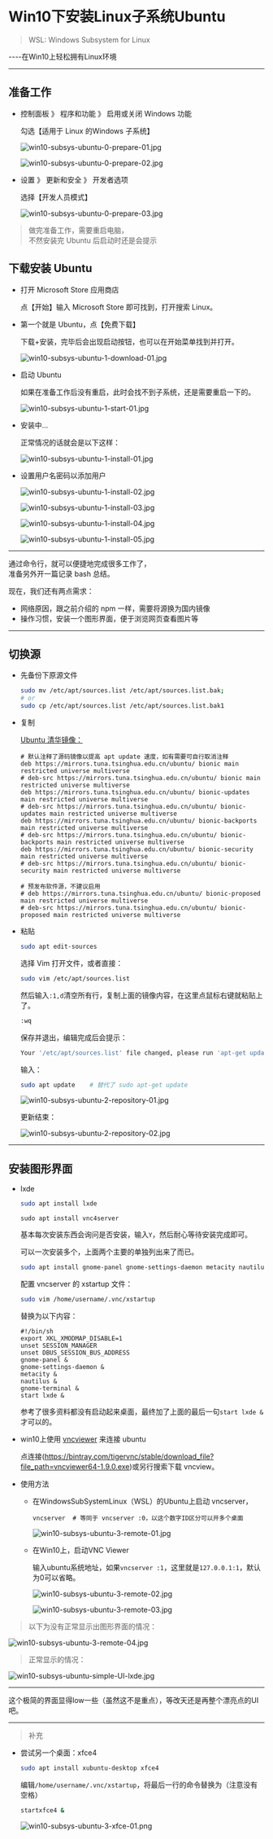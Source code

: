 # Win10下安装Linux子系统Ubuntu

> WSL: Windows Subsystem for Linux

----在Win10上轻松拥有Linux环境

---

## 准备工作

+ 控制面板 》 程序和功能 》 启用或关闭 Windows 功能

  勾选【适用于 Linux 的Windows 子系统】
    
  ![win10-subsys-ubuntu-0-prepare-01.jpg](/v-blog/img/wsl-ubuntu/win10-subsys-ubuntu-0-prepare-01.jpg)

  ![win10-subsys-ubuntu-0-prepare-02.jpg](/v-blog/img/wsl-ubuntu/win10-subsys-ubuntu-0-prepare-02.jpg)

+ 设置 》 更新和安全 》 开发者选项

  选择【开发人员模式】

  ![win10-subsys-ubuntu-0-prepare-03.jpg](/v-blog/img/wsl-ubuntu/win10-subsys-ubuntu-0-prepare-03.jpg)

> 做完准备工作，需要重启电脑，  
  不然安装完 Ubuntu 后启动时还是会提示

## 下载安装 Ubuntu

+ 打开 Microsoft Store 应用商店

  点【开始】输入 Microsoft Store 即可找到，打开搜索 Linux。

+ 第一个就是 Ubuntu，点【免费下载】

  下载+安装，完毕后会出现启动按钮，也可以在开始菜单找到并打开。

  ![win10-subsys-ubuntu-1-download-01.jpg](https://upload-images.jianshu.io/upload_images/14619861-20f9f19cfe3bb46a.jpg?imageMogr2/auto-orient/strip%7CimageView2/2/w/1240)

+ 启动 Ubuntu

  如果在准备工作后没有重启，此时会找不到子系统，还是需要重启一下的。

  ![win10-subsys-ubuntu-1-start-01.jpg](https://upload-images.jianshu.io/upload_images/14619861-a5fba8fab3da5bcb.jpg?imageMogr2/auto-orient/strip%7CimageView2/2/w/1240)

+ 安装中...

  正常情况的话就会是以下这样：

  ![win10-subsys-ubuntu-1-install-01.jpg](https://upload-images.jianshu.io/upload_images/14619861-1ea9b593217bb397.jpg?imageMogr2/auto-orient/strip%7CimageView2/2/w/1240)

+ 设置用户名密码以添加用户  
  
  ![win10-subsys-ubuntu-1-install-02.jpg](https://upload-images.jianshu.io/upload_images/14619861-e61045e94ed14324.jpg?imageMogr2/auto-orient/strip%7CimageView2/2/w/1240)

  ![win10-subsys-ubuntu-1-install-03.jpg](https://upload-images.jianshu.io/upload_images/14619861-8f0f233fd04f0289.jpg?imageMogr2/auto-orient/strip%7CimageView2/2/w/1240)

  ![win10-subsys-ubuntu-1-install-04.jpg](https://upload-images.jianshu.io/upload_images/14619861-7bffbabc321a3550.jpg?imageMogr2/auto-orient/strip%7CimageView2/2/w/1240)

  ![win10-subsys-ubuntu-1-install-05.jpg](https://upload-images.jianshu.io/upload_images/14619861-34e8505e48aff7a9.jpg?imageMogr2/auto-orient/strip%7CimageView2/2/w/1240)

---

通过命令行，就可以便捷地完成很多工作了，  
准备另外开一篇记录 bash 总结。  

现在，我们还有两点需求：

+ 网络原因，跟之前介绍的 npm 一样，需要将源换为国内镜像
+ 操作习惯，安装一个图形界面，便于浏览网页查看图片等

---

## 切换源

+ 先备份下原源文件
  ```bash
  sudo mv /etc/apt/sources.list /etc/apt/sources.list.bak;
  # or
  sudo cp /etc/apt/sources.list /etc/apt/sources.list.bak1
  ```

+ 复制

  [Ubuntu 清华镜像：](https://mirrors.tuna.tsinghua.edu.cn/help/ubuntu/)
  ```
  # 默认注释了源码镜像以提高 apt update 速度，如有需要可自行取消注释
  deb https://mirrors.tuna.tsinghua.edu.cn/ubuntu/ bionic main restricted universe multiverse
  # deb-src https://mirrors.tuna.tsinghua.edu.cn/ubuntu/ bionic main restricted universe multiverse
  deb https://mirrors.tuna.tsinghua.edu.cn/ubuntu/ bionic-updates main restricted universe multiverse
  # deb-src https://mirrors.tuna.tsinghua.edu.cn/ubuntu/ bionic-updates main restricted universe multiverse
  deb https://mirrors.tuna.tsinghua.edu.cn/ubuntu/ bionic-backports main restricted universe multiverse
  # deb-src https://mirrors.tuna.tsinghua.edu.cn/ubuntu/ bionic-backports main restricted universe multiverse
  deb https://mirrors.tuna.tsinghua.edu.cn/ubuntu/ bionic-security main restricted universe multiverse
  # deb-src https://mirrors.tuna.tsinghua.edu.cn/ubuntu/ bionic-security main restricted universe multiverse
  
  # 预发布软件源，不建议启用
  # deb https://mirrors.tuna.tsinghua.edu.cn/ubuntu/ bionic-proposed main restricted universe multiverse
  # deb-src https://mirrors.tuna.tsinghua.edu.cn/ubuntu/ bionic-proposed main restricted universe multiverse
  ```
  
+ 粘贴

  ```bash
  sudo apt edit-sources
  ```
  选择 Vim 打开文件，或者直接：
  ```bash
  sudo vim /etc/apt/sources.list
  ```
  然后输入`:1,d`清空所有行，复制上面的镜像内容，在这里点鼠标右键就粘贴上了。
  
  ```bash
  :wq
  ```
  保存并退出，编辑完成后会提示：
  ```bash
  Your '/etc/apt/sources.list' file changed, please run 'apt-get update'.maony@Hasee-201301:/etc/apt$
  ```
  输入：
  ```bash
  sudo apt update    # 替代了 sudo apt-get update
  ```

  ![win10-subsys-ubuntu-2-repository-01.jpg](https://upload-images.jianshu.io/upload_images/14619861-dfcd3d879921090f.jpg?imageMogr2/auto-orient/strip%7CimageView2/2/w/1240)

  更新结束：
  
  ![win10-subsys-ubuntu-2-repository-02.jpg](https://upload-images.jianshu.io/upload_images/14619861-4ec1347a4bbeaeff.jpg?imageMogr2/auto-orient/strip%7CimageView2/2/w/1240)

---

## 安装图形界面
+ lxde

  ```bash
  sudo apt install lxde
  ```

  ```bsh
  sudo apt install vnc4server
  ```

  基本每次安装东西会询问是否安装，输入`Y`，然后耐心等待安装完成即可。  

  可以一次安装多个，上面两个主要的单独列出来了而已。

  ```bash
  sudo apt install gnome-panel gnome-settings-daemon metacity nautilus gnome-terminal
  ```

  配置 vncserver 的 xstartup 文件：
  ```bash
  sudo vim /home/username/.vnc/xstartup
  ```
  替换为以下内容：
  ```
  #!/bin/sh
  export XKL_XMODMAP_DISABLE=1  
  unset SESSION_MANAGER  
  unset DBUS_SESSION_BUS_ADDRESS  
  gnome-panel &  
  gnome-settings-daemon &  
  metacity &  
  nautilus &  
  gnome-terminal &
  start lxde &
  ```
  参考了很多资料都没有启动起来桌面，最终加了上面的最后一句`start lxde &`才可以的。

+ win10上使用 [vncviewer](https://bintray.com/tigervnc/stable/download_file?file_path=vncviewer64-1.9.0.exe) 来连接 ubuntu

  点连接(https://bintray.com/tigervnc/stable/download_file?file_path=vncviewer64-1.9.0.exe)或另行搜索下载 vncview。

+ 使用方法
  
  - 在WindowsSubSystemLinux（WSL）的Ubuntu上启动 vncserver，
    ```
    vncserver  # 等同于 vncserver :0，以这个数字ID区分可以开多个桌面
    ```
    ![win10-subsys-ubuntu-3-remote-01.jpg](https://upload-images.jianshu.io/upload_images/14619861-cae2d56dcb883c52.jpg?imageMogr2/auto-orient/strip%7CimageView2/2/w/1240)

  - 在Win10上，启动VNC Viewer

    输入ubuntu系统地址，如果`vncserver :1`，这里就是`127.0.0.1:1`，默认为0可以省略。

    ![win10-subsys-ubuntu-3-remote-02.jpg](https://upload-images.jianshu.io/upload_images/14619861-47f3edcdf240eff3.jpg?imageMogr2/auto-orient/strip%7CimageView2/2/w/1240)

    ![win10-subsys-ubuntu-3-remote-03.jpg](https://upload-images.jianshu.io/upload_images/14619861-e692912d8d813ef7.jpg?imageMogr2/auto-orient/strip%7CimageView2/2/w/1240)

> 以下为没有正常显示出图形界面的情况：

  ![win10-subsys-ubuntu-3-remote-04.jpg](https://upload-images.jianshu.io/upload_images/14619861-20d83433ce51e832.jpg?imageMogr2/auto-orient/strip%7CimageView2/2/w/1240)

> 正常显示的情况：

  ![win10-subsys-ubuntu-simple-UI-lxde.jpg](https://upload-images.jianshu.io/upload_images/14619861-dd6c3fccbb1b6372.jpg?imageMogr2/auto-orient/strip%7CimageView2/2/w/1240)

---

这个极简的界面显得low一些（虽然这不是重点），等改天还是再整个漂亮点的UI吧。

---

> 补充

+ 尝试另一个桌面：xfce4

  ```bash
  sudo apt install xubuntu-desktop xfce4
  ```
  编辑`/home/username/.vnc/xstartup`，将最后一行的命令替换为（注意没有空格）
  ```bash
  startxfce4 &
  ```
  ![win10-subsys-ubuntu-3-xfce-01.png](https://upload-images.jianshu.io/upload_images/14619861-f73ba2b3c1cec210.png?imageMogr2/auto-orient/strip%7CimageView2/2/w/1240)
